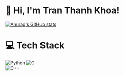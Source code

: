 # 👋 Hi, I'm Tran Thanh Khoa!

[![Anurag's GitHub stats](https://github-readme-stats.vercel.app/api?username=YuuKaa1239)](https://github.com/anuraghazra/github-readme-stats)<br/>


# 💻 Tech Stack
<!-- Badges from https://github.com/Ileriayo/markdown-badges -->
![Python](https://img.shields.io/badge/python-3670A0?style=for-the-badge&logo=python&logoColor=ffdd54)
![C](https://img.shields.io/badge/c-%2300599C.svg?style=for-the-badge&logo=c&logoColor=white)<br/>
![C++](https://img.shields.io/badge/C++-%2300599C.svg?style=for-the-badge&logo=C++&logoColor=white)<br/>
